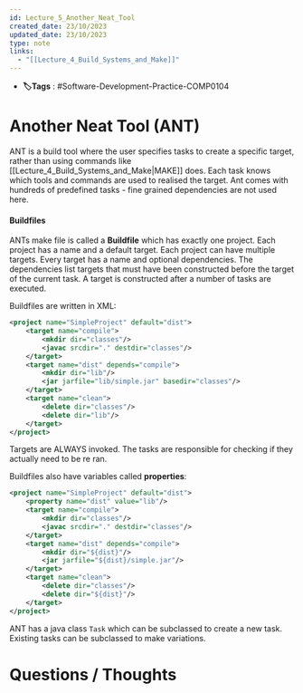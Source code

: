 ```yaml
---
id: Lecture_5_Another_Neat_Tool
created_date: 23/10/2023
updated_date: 23/10/2023
type: note
links:
  - "[[Lecture_4_Build_Systems_and_Make]]"
---
```

* **🏷️Tags** : #Software-Development-Practice-COMP0104 
# Another Neat Tool (ANT)

ANT is a build tool where the user specifies tasks to create a specific target, rather than using commands like [[Lecture_4_Build_Systems_and_Make|MAKE]] does. Each task knows which tools and commands are used to realised the target. Ant comes with hundreds of predefined tasks - fine grained dependencies are not used here.

#### Buildfiles

ANTs make file is called a **Buildfile** which has exactly one project. Each project has a name and a default target. Each project can have multiple targets. Every target has a name and optional dependencies. The dependencies list targets that must have been constructed before the target of the current task. A target is constructed after a number of tasks are executed.

Buildfiles are written in XML:

```xml
<project name="SimpleProject" default="dist">
	<target name="compile"> 
		<mkdir dir="classes"/>
		<javac srcdir="." destdir="classes"/>
	</target>
	<target name="dist" depends="compile">
		<mkdir dir="lib"/>
		<jar jarfile="lib/simple.jar" basedir="classes"/>
	</target>
	<target name="clean">
		<delete dir="classes"/>
		<delete dir="lib"/>
	</target>
</project>
```

Targets are ALWAYS invoked. The tasks are responsible for checking if they actually need to be re ran.

Buildfiles also have variables called **properties**:

```xml
<project name="SimpleProject" default="dist">
	<property name="dist" value="lib"/>
	<target name="compile">
		<mkdir dir="classes"/>
		<javac srcdir="." destdir="classes"/>
	</target>
	<target name="dist" depends="compile">
		<mkdir dir="${dist}"/>
		<jar jarfile="${dist}/simple.jar"/>
	</target>
	<target name="clean">
		<delete dir="classes"/>
		<delete dir="${dist}"/>
	</target>
</project>
```

ANT has a java class `Task` which can be subclassed to create a new task. Existing tasks can be subclassed to make variations.
# Questions / Thoughts